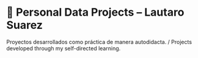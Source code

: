# 📂 Personal Data Projects – Lautaro Suarez
Proyectos desarrollados como práctica de manera autodidacta. / Projects developed through my self-directed learning.
